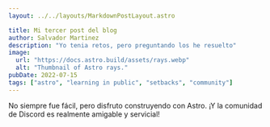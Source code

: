 ```yaml
---
layout: ../../layouts/MarkdownPostLayout.astro

title: Mi tercer post del blog
author: Salvador Martinez
description: "Yo tenia retos, pero preguntando los he resuelto"
image:
  url: "https://docs.astro.build/assets/rays.webp"
  alt: "Thumbnail of Astro rays."
pubDate: 2022-07-15
tags: ["astro", "learning in public", "setbacks", "community"]
---
```


No siempre fue fácil, pero disfruto construyendo con Astro. ¡Y la comunidad de Discord es realmente amigable y servicial!
